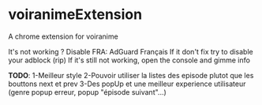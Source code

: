 # voiranimeExtension
A chrome extension for voiranime

It's not working ?
Disable FRA: AdGuard Français 
If it don't fix try to disable your adblock (rip)
If it's still not working, open the console and gimme info

**TODO**:
1-Meilleur style
2-Pouvoir utiliser la listes des episode plutot que les bouttons next et prev
3-Des popUp et une meilleur experience utilisateur (genre popup erreur, popup "épisode suivant"...)
